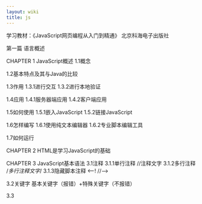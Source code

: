 ```yaml
---
layout: wiki
title: js
---
```


学习教材：《JavaScript网页编程从入门到精通》 北京科海电子出版社 


第一篇 语言概述

CHAPTER 1 JavaScript概述
1.1概念

1.2基本特点及其与Java的比较

1.3作用
1.3.1进行交互
1.3.2进行本地验证

1.4应用
1.4.1服务器端应用
1.4.2客户端应用

1.5如何使用
1.5.1嵌入JavaScript
1.5.2链接JavaScript

1.6怎样编写
1.6.1使用纯文本编辑器
1.6.2专业脚本编辑工具 

1.7如何运行


CHAPTER 2 HTML是学习JavaScript的基础


CHAPTER 3 JavaScript基本语法
3.1注释
3.1.1单行注释 //注释文字
3.1.2多行注释  /*多行注释文字*/
3.1.3隐藏脚本注释 <--! //-->

3.2关键字 基本关键字（报错）+特殊关键字（不报错）

3.3<script>标记
3.3.1属性设置 language/type（HTML自身）；src（js路径）
3.3.2位置 head或者body标签内
3.3.3数量 没有要求

3.4分号 一句代码可以不使用（不会报错，不推荐），多行代码需要使用。

3.5数据类型
3.5.1基本数据类型
整数 十进制；19进制：0X或者0x前缀；八进制：加0
浮点数 基本形式+指数形式（指数不得超过3位，需为整数）
string
boolean布尔型
3.5.2特殊数据类型
null
undefined
3.5.3数据类型转换
基本数据类型转换为字符串型 toString()
字符串型转换成数值型 parseInt;parseFloat
转换为布尔型
其他数据类型转换成数值型
特殊数值类型转换为字符串安

3.6变量
3.6.1变量命名 六条命名规则
3.6.2变量声明和初始化 关键字var
3.6.3变量类型 弱变量语言，在程序运行中类型可以改变
3.6.4变量作用域 局部变量/全局变量。（二者可以同名【不推荐】；函数体中必须采用var声明局部变量，否则为全局变量。）


CHAPTER4 JavaScript运算符


CHAPTER5 JavaScript结构语句
